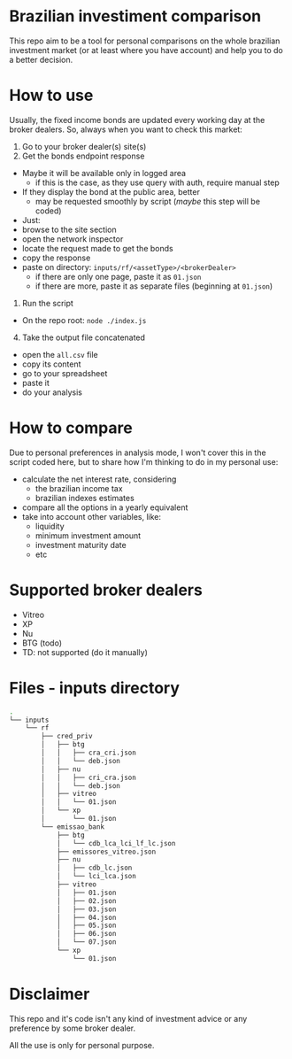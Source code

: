 # Brazilian investiment comparison
This repo aim to be a tool for personal comparisons on the whole brazilian investment market (or at least where you have account) and help you to do a better decision.

# How to use
Usually, the fixed income bonds are updated every working day at the broker dealers.
So, always when you want to check this market:

1. Go to your broker dealer(s) site(s)
2. Get the bonds endpoint response
- Maybe it will be available only in logged area
  - if this is the case, as they use query with auth, require manual step
- If they display the bond at the public area, better
  - may be requested smoothly by script (_maybe_ this step will be coded)
- Just:
 - browse to the site section
 - open the network inspector
 - locate the request made to get the bonds
 - copy the response
 - paste on directory: `inputs/rf/<assetType>/<brokerDealer>`
   - if there are only one page, paste it as `01.json`
   - if there are more, paste it as separate files (beginning at `01.json`)
1. Run the script
- On the repo root: `node ./index.js`
4. Take the output file concatenated
- open the `all.csv` file
- copy its content
- go to your spreadsheet
- paste it
- do your analysis

# How to compare
Due to personal preferences in analysis mode, I won't cover this in the script coded here, but to share how I'm thinking to do in my personal use:
- calculate the net interest rate, considering
  - the brazilian income tax
  - brazilian indexes estimates
- compare all the options in a yearly equivalent
- take into account other variables, like:
  - liquidity
  - minimum investment amount
  - investment maturity date
  - etc

# Supported broker dealers
- Vitreo
- XP
- Nu
- BTG (todo)
- TD: not supported (do it manually)

# Files - inputs directory
```sh
.
└── inputs
    └── rf
        ├── cred_priv
        │   ├── btg
        │   │   ├── cra_cri.json
        │   │   └── deb.json
        │   ├── nu
        │   │   ├── cri_cra.json
        │   │   └── deb.json
        │   ├── vitreo
        │   │   └── 01.json
        │   └── xp
        │       └── 01.json
        └── emissao_bank
            ├── btg
            │   └── cdb_lca_lci_lf_lc.json
            ├── emissores_vitreo.json
            ├── nu
            │   ├── cdb_lc.json
            │   └── lci_lca.json
            ├── vitreo
            │   ├── 01.json
            │   ├── 02.json
            │   ├── 03.json
            │   ├── 04.json
            │   ├── 05.json
            │   ├── 06.json
            │   └── 07.json
            └── xp
                └── 01.json
```

# Disclaimer
This repo and it's code isn't any kind of investment advice or any preference by some broker dealer.

All the use is only for personal purpose.